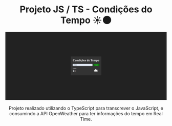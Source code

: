 <div align="center">
  <h1>Projeto JS / TS - Condições do Tempo ☀🌑</h1>
</div>
<img src="https://github.com/GustavoVieiraa/React-Ada-Tech/blob/main/TypeScript,%20POO%20e%20Browser%20APIs/Projeto%20JS%20-%20Condi%C3%A7%C3%B5es%20do%20Tempo/ImageProject.png?raw=true">

<div align="center">
  <p>
    Projeto realizado utilizando o TypeScript para transcrever o JavaScript, e consumindo a API OpenWeather para ter informações do tempo em Real Time.
  </p>
</div>
